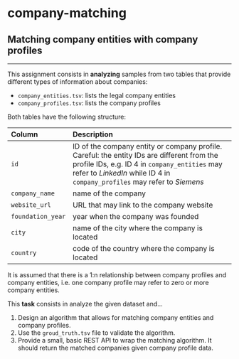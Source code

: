 company-matching
================

## Matching company entities with company profiles
--------------------------------------------------

This assignment consists in **analyzing** samples from two tables that provide different types of information about companies:

- `company_entities.tsv`: lists the legal company entities
- `company_profiles.tsv`: lists the company profiles

Both tables have the following structure:

| Column | Description |
| :----- | :---------- |
| `id`   | ID of the company entity or company profile. Careful: the entity IDs are different from the profile IDs, e.g. ID 4 in `company_entities` may refer to _LinkedIn_ while ID 4 in `company_profiles` may refer to _Siemens_ |
| `company_name` | name of the company |
| `website_url` | URL that may link to the company website |
| `foundation_year` | year when the company was founded |
| `city` | name of the city where the company is located |
| `country` | code of the country where the company is located |

It is assumed that there is a 1:n relationship between company profiles and company entities, i.e. one company profile may refer to zero or more company entities.

This **task** consists in analyze the given dataset and...

1. Design an algorithm that allows for matching company entities and company profiles.
2. Use the `groud_truth.tsv` file to validate the algorithm.
3. Provide a small, basic REST API to wrap the matching algorithm. It should return the matched companies given company profile data.
